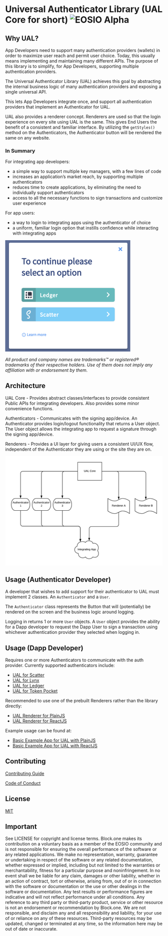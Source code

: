 # Universal Authenticator Library (UAL Core for short) ![EOSIO Alpha](https://img.shields.io/badge/EOSIO-Alpha-blue.svg)

## Why UAL?
App Developers need to support many authentication providers (wallets) in order to maximize user reach and permit user choice. Today, this usually means implementing and maintaining many different APIs. The purpose of this library is to simplify, for App Developers, supporting multiple authentication providers.

The Universal Authenticator Library (UAL) achieves this goal by abstracting the internal business logic of many authentication providers and exposing a single universal API.

This lets App Developers integrate once, and support all authentication providers that implement an Authenticator for UAL.

UAL also provides a renderer concept. Renderers are used so that the login experience on every site using UAL is the same. This gives End Users the benefit of a consistent and familiar interface. By utilizing the `getStyles()` method on the Authenticators, the Authenticator button will be rendered the same on any website.

### In Summary

For integrating app developers:
* a simple way to support multiple key managers, with a few lines of code
* increases an application’s market reach, by supporting multiple authenticators
* reduces time to create applications, by eliminating the need to individually support authenticators
* access to all the necessary functions to sign transactions and customize user experience

For app users:
* a way to login to integrating apps using the authenticator of choice
* a uniform, familiar login option that instills confidence while interacting with integrating apps

<img src=".images/ual-login.png" alt="UAL Image" width="400">

*All product and company names are trademarks™ or registered® trademarks of their respective holders. Use of them does not imply any affiliation with or endorsement by them.*

## Architecture
UAL Core - Provides abstract classes/interfaces to provide consistent Public APIs for integrating developers. Also provides some minor convenience functions.

Authenticators - Communicates with the signing app/device. An Authenticator provides login/logout functionality that returns a User object. The User object allows the integrating app to request a signature through the signing app/device.

Renderers - Provides a UI layer for giving users a consistent UI/UX flow, independent of the Authenticator they are using or the site they are on.

<img src=".images/ual-flow.png" alt="UAL architecture" width="700">

## Usage (Authenticator Developer)

A developer that wishes to add support for their authenticator to UAL must implement 2 classes. An `Authenticator` and a `User`.

The `Authenticator` class represents the Button that will (potentially) be rendered on the screen and the business logic around logging.

Logging in returns 1 or more `User` objects. A `User` object provides the ability for a Dapp developer to request the Dapp User to sign a transaction using whichever authentication provider they selected when logging in.

## Usage (Dapp Developer)

Requires one or more Authenticators to communicate with the auth provider. Currently supported authenticators include:
 - [UAL for Scatter](https://github.com/EOSIO/ual-scatter)
 - [UAL for Lynx](https://github.com/EOSIO/ual-lynx)
 - [UAL for Ledger](https://github.com/EOSIO/ual-ledger)
 - [UAL for Token Pocket](https://github.com/EOSIO/ual-token-pocket)

Recommended to use one of the prebuilt Renderers rather than the library directly:
 - [UAL Renderer for PlainJS](https://github.com/EOSIO/ual-plainjs-renderer)
 - [UAL Renderer for ReactJS](https://github.com/EOSIO/ual-reactjs-renderer)

Example usage can be found at:
 - [Basic Example App for UAL with PlainJS](https://github.com/EOSIO/ual-plainjs-renderer/tree/develop/examples)
 - [Basic Example App for UAL with ReactJS](https://github.com/EOSIO/ual-reactjs-renderer/tree/develop/examples)

## Contributing

[Contributing Guide](./CONTRIBUTING.md)

[Code of Conduct](./CONTRIBUTING.md#conduct)

## License

[MIT](./LICENSE)

## Important

See LICENSE for copyright and license terms.  Block.one makes its contribution on a voluntary basis as a member of the EOSIO community and is not responsible for ensuring the overall performance of the software or any related applications.  We make no representation, warranty, guarantee or undertaking in respect of the software or any related documentation, whether expressed or implied, including but not limited to the warranties or merchantability, fitness for a particular purpose and noninfringement. In no event shall we be liable for any claim, damages or other liability, whether in an action of contract, tort or otherwise, arising from, out of or in connection with the software or documentation or the use or other dealings in the software or documentation.  Any test results or performance figures are indicative and will not reflect performance under all conditions.  Any reference to any third party or third-party product, service or other resource is not an endorsement or recommendation by Block.one.  We are not responsible, and disclaim any and all responsibility and liability, for your use of or reliance on any of these resources. Third-party resources may be updated, changed or terminated at any time, so the information here may be out of date or inaccurate.
